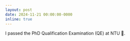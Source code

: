 ```yaml
---
layout: post
date: 2024-11-21 00:00:00-0000
inline: true
---
```



I passed the PhD Qualification Examination (QE) at NTU 🎉.
